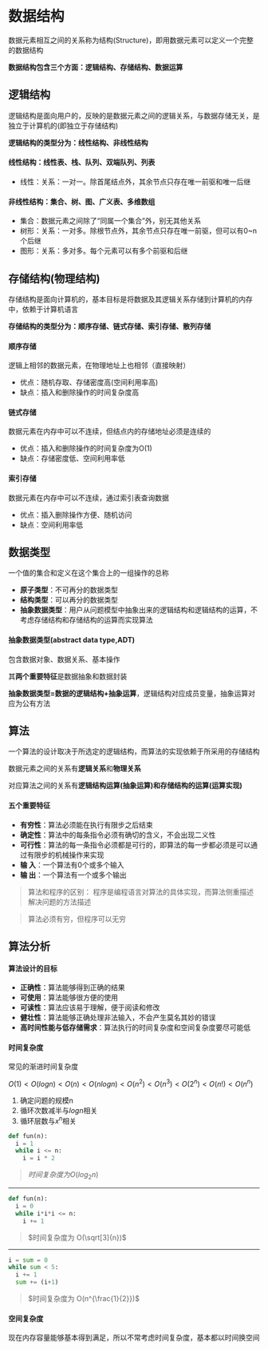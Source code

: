 # 数据结构
数据元素相互之间的关系称为结构(Structure)，即用数据元素可以定义一个完整的数据结构

**数据结构包含三个方面：逻辑结构、存储结构、数据运算**

## 逻辑结构
逻辑结构是面向用户的，反映的是数据元素之间的逻辑关系，与数据存储无关，是独立于计算机的(即独立于存储结构)

**逻辑结构的类型分为：线性结构、非线性结构**
#### 线性结构：线性表、栈、队列、双端队列、列表
  - 线性：关系：一对一。除首尾结点外，其余节点只存在唯一前驱和唯一后继
#### 非线性结构：集合、树、图、广义表、多维数组
  - 集合：数据元素之间除了“同属一个集合”外，别无其他关系
  - 树形：关系：一对多。除根节点外，其余节点只存在唯一前驱，但可以有0~n个后继
  - 图形：关系：多对多。每个元素可以有多个前驱和后继

## 存储结构(物理结构)
存储结构是面向计算机的，基本目标是将数据及其逻辑关系存储到计算机的内存中，依赖于计算机语言

**存储结构的类型分为：顺序存储、链式存储、索引存储、散列存储**
#### 顺序存储
逻辑上相邻的数据元素，在物理地址上也相邻（直接映射）
- 优点：随机存取、存储密度高(空间利用率高)
- 缺点：插入和删除操作的时间复杂度高
#### 链式存储
数据元素在内存中可以不连续，但结点内的存储地址必须是连续的
- 优点：插入和删除操作的时间复杂度为O(1)
- 缺点：存储密度低、空间利用率低
#### 索引存储
数据元素在内存中可以不连续，通过索引表查询数据
- 优点：插入删除操作方便、随机访问
- 缺点：空间利用率低

## 数据类型
一个值的集合和定义在这个集合上的一组操作的总称
- **原子类型**：不可再分的数据类型
- **结构类型**：可以再分的数据类型
- **抽象数据类型**：用户从问题模型中抽象出来的逻辑结构和逻辑结构的运算，不考虑存储结构和存储结构的运算而实现算法

#### 抽象数据类型(abstract data type,ADT)
包含数据对象、数据关系、基本操作

其**两个重要特征**是数据抽象和数据封装

**抽象数据类型=数据的逻辑结构+抽象运算**，逻辑结构对应成员变量，抽象运算对应为公有方法

## 算法
一个算法的设计取决于所选定的逻辑结构，而算法的实现依赖于所采用的存储结构

数据元素之间的关系有**逻辑关系**和**物理关系**

对应算法之间的关系有**逻辑结构运算(抽象运算)**和**存储结构的运算(运算实现)**
#### 五个重要特征
- **有穷性**：算法必须能在执行有限步之后结束
- **确定性**：算法中的每条指令必须有确切的含义，不会出现二义性
- **可行性**：算法的每一条指令必须都是可行的，即算法的每一步都必须是可以通过有限步的机械操作来实现
- **输  入**：一个算法有0个或多个输入
- **输  出**：一个算法有一个或多个输出
> 算法和程序的区别：
程序是编程语言对算法的具体实现，而算法侧重描述解决问题的方法描述

>算法必须有穷，但程序可以无穷

## 算法分析
#### 算法设计的目标
- **正确性**：算法能够得到正确的结果
- **可使用**：算法能够很方便的使用
- **可读性**：算法应该易于理解，便于阅读和修改
- **健壮性**：算法能够正确处理非法输入，不会产生莫名其妙的错误
- **高时间性能与低存储需求**：算法执行的时间复杂度和空间复杂度要尽可能低
#### 时间复杂度
常见的渐进时间复杂度

$O(1)<O(logn)<O(n)<O(nlogn)<O(n^{2})<O(n^{3})<O(2^{n})<O(n!)<O(n^{n})$

1. 确定问题的规模n
2. 循环次数减半与$logn$相关
3. 循环层数与$x^n$相关
```python
def fun(n):
  i = 1
  while i <= n:
    i = i * 2
```
> $时间复杂度为O(log_{2}n)$
***
```python
def fun(n):
  i = 0
  while i*i*i <= n:
    i += 1
```
> $时间复杂度为 O(\sqrt[3]{n})$
***
```python
i = sum = 0
while sum < 5:
  i += 1
  sum += (i+1)
```
> $时间复杂度为 O(n^{\frac{1}{2}})$

#### 空间复杂度
现在内存容量能够基本得到满足，所以不常考虑时间复杂度，基本都以时间换空间